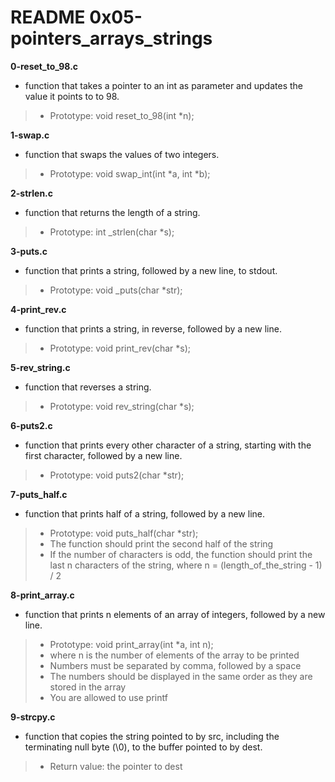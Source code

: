 # README 0x05-pointers_arrays_strings

**0-reset_to_98.c**
* function that takes a pointer to an int as parameter and updates the value it points to to 98.

> * Prototype: void reset_to_98(int *n);

**1-swap.c**
* function that swaps the values of two integers.

> * Prototype: void swap_int(int *a, int *b);

**2-strlen.c**
* function that returns the length of a string.

> * Prototype: int _strlen(char *s);

**3-puts.c**
* function that prints a string, followed by a new line, to stdout.

> * Prototype: void _puts(char *str);

**4-print_rev.c**
* function that prints a string, in reverse, followed by a new line.

> * Prototype: void print_rev(char *s);

**5-rev_string.c**
* function that reverses a string.

> * Prototype: void rev_string(char *s);

**6-puts2.c**
* function that prints every other character of a string, starting with the first character, followed by a new line.

> * Prototype: void puts2(char *str);

**7-puts_half.c**
* function that prints half of a string, followed by a new line.

> * Prototype: void puts_half(char *str);
> * The function should print the second half of the string
> * If the number of characters is odd, the function should print the last n characters of the string, where n = (length_of_the_string - 1) / 2

**8-print_array.c**
* function that prints n elements of an array of integers, followed by a new line.

> * Prototype: void print_array(int *a, int n);
> * where n is the number of elements of the array to be printed
> * Numbers must be separated by comma, followed by a space
> * The numbers should be displayed in the same order as they are stored in the array
> * You are allowed to use printf

**9-strcpy.c**
* function that copies the string pointed to by src, including the terminating null byte (\0), to the buffer pointed to by dest.

> * Return value: the pointer to dest